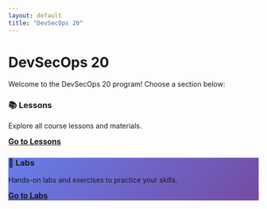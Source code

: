 ```yaml
---
layout: default
title: "DevSecOps 20"
---
```


# DevSecOps 20

Welcome to the DevSecOps 20 program! Choose a section below:

<div class="lesson-container">

  <!-- Lessons Card -->
  <div class="lesson-card">
    <h3>📚 Lessons</h3>
    <p>Explore all course lessons and materials.</p>
    <div class="lesson-files">
      <a href="/lessons/" class="btn-link" style="font-size:1.1em; font-weight:bold;">Go to Lessons</a>
    </div>
  </div>

  <!-- Labs Card -->
  <div class="lesson-card" style="background: linear-gradient(135deg, #667eea 0%, #764ba2 100%);">
    <h3>🔬 Labs</h3>
    <p>Hands-on labs and exercises to practice your skills.</p>
    <div class="lesson-files">
      <a href="/labs/" class="btn-link" style="font-size:1.1em; font-weight:bold;">Go to Labs</a>
    </div>
  </div>

</div>
